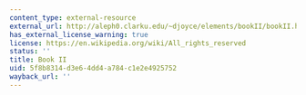 ```yaml
---
content_type: external-resource
external_url: http://aleph0.clarku.edu/~djoyce/elements/bookII/bookII.html
has_external_license_warning: true
license: https://en.wikipedia.org/wiki/All_rights_reserved
status: ''
title: Book II
uid: 5f8b8314-d3e6-4dd4-a784-c1e2e4925752
wayback_url: ''
---
```

